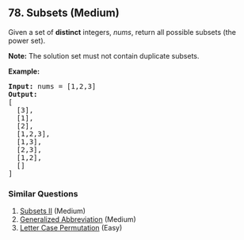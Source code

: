 ## 78. Subsets (Medium)

<p>Given a set of <strong>distinct</strong> integers, <em>nums</em>, return all possible subsets (the power set).</p>

<p><strong>Note:</strong> The solution set must not contain duplicate subsets.</p>

<p><strong>Example:</strong></p>

<pre>
<strong>Input:</strong> nums = [1,2,3]
<strong>Output:</strong>
[
  [3],
&nbsp; [1],
&nbsp; [2],
&nbsp; [1,2,3],
&nbsp; [1,3],
&nbsp; [2,3],
&nbsp; [1,2],
&nbsp; []
]</pre>


### Similar Questions
  1. [Subsets II](https://github.com/openset/leetcode/tree/master/solution/subsets-ii) (Medium)
  1. [Generalized Abbreviation](https://github.com/openset/leetcode/tree/master/solution/generalized-abbreviation) (Medium)
  1. [Letter Case Permutation](https://github.com/openset/leetcode/tree/master/solution/letter-case-permutation) (Easy)
